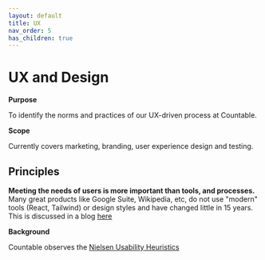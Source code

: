 ```yaml
---
layout: default
title: UX
nav_order: 5
has_children: true
---
```


# UX and Design

**Purpose**

To identify the norms and practices of our UX-driven process at Countable.

**Scope**

Currently covers marketing, branding, user experience design and testing.

## Principles

**Meeting the needs of users is more important than tools, and processes.**
Many great products like Google Suite, Wikipedia, etc, do not use "modern" tools (React, Tailwind) or design styles and have changed little in 15 years. This is discussed in a blog [here](https://prototypr.io/post/ts-ugly-but-it-works-on-designing-for-usability)

**Background**

Countable observes the [Nielsen Usability Heuristics](https://www.nngroup.com/articles/ten-usability-heuristics/)
